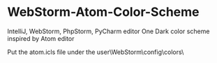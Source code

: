 # WebStorm-Atom-Color-Scheme
IntelliJ, WebStorm, PhpStorm, PyCharm editor One Dark color scheme inspired by Atom editor

Put the atom.icls file under the user\WebStorm\config\colors\
